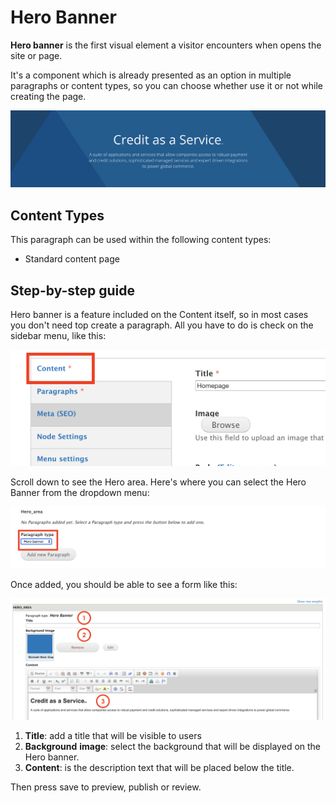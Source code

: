# Hero Banner

**Hero banner** is the first visual element a visitor encounters when opens the site or page.

It's a component which is already presented as an option in multiple paragraphs or content types, so you can choose whether use it or not while creating the page. 

![](../.gitbook/assets/hero_banner.png)



## Content Types <a id="content-types"></a>

This paragraph can be used within the following content types: 

* Standard content page 

## Step-by-step guide <a id="step-by-step-guide"></a>

Hero banner is a feature included on the Content itself, so in most cases you don't need top create a paragraph. All you have to do is check on the sidebar menu, like this:

![](../.gitbook/assets/hero_sted_step.png)

Scroll down to see the Hero area. Here's where you can select the Hero Banner from the dropdown menu:

![](../.gitbook/assets/hero_area.png)

Once added, you should be able to see a form like this:

![](../.gitbook/assets/hero_banner_form.png)

1. **Title**: add a title that will be visible to users
2. **Background** **image**: select the background that will be displayed on the Hero banner.
3. **Content**: is the description text that will be placed below the title. 

Then press save to preview, publish or review. 

